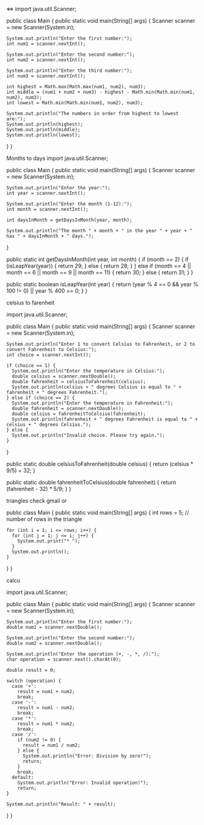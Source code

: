<=>
import java.util.Scanner;

public class Main {
  public static void main(String[] args) {
    Scanner scanner = new Scanner(System.in);

    System.out.println("Enter the first number:");
    int num1 = scanner.nextInt();

    System.out.println("Enter the second number:");
    int num2 = scanner.nextInt();

    System.out.println("Enter the third number:");
    int num3 = scanner.nextInt();

    int highest = Math.max(Math.max(num1, num2), num3);
    int middle = (num1 + num2 + num3) - highest - Math.min(Math.min(num1, num2), num3);
    int lowest = Math.min(Math.min(num1, num2), num3);

    System.out.println("The numbers in order from highest to lowest are:");
    System.out.println(highest);
    System.out.println(middle);
    System.out.println(lowest);
  }
}

Months to days
import java.util.Scanner;

public class Main {
  public static void main(String[] args) {
    Scanner scanner = new Scanner(System.in);

    System.out.println("Enter the year:");
    int year = scanner.nextInt();

    System.out.println("Enter the month (1-12):");
    int month = scanner.nextInt();

    int daysInMonth = getDaysInMonth(year, month);

    System.out.println("The month " + month + " in the year " + year + " has " + daysInMonth + " days.");
  }

  public static int getDaysInMonth(int year, int month) {
    if (month == 2) {
      if (isLeapYear(year)) {
        return 29;
      } else {
        return 28;
      }
    } else if (month == 4 || month == 6 || month == 9 || month == 11) {
      return 30;
    } else {
      return 31;
    }
  }

  public static boolean isLeapYear(int year) {
    return (year % 4 == 0 && year % 100 != 0) || year % 400 == 0;
  }
}

celsius to farenheit

import java.util.Scanner;

public class Main {
  public static void main(String[] args) {
    Scanner scanner = new Scanner(System.in);

    System.out.println("Enter 1 to convert Celsius to Fahrenheit, or 2 to convert Fahrenheit to Celsius:");
    int choice = scanner.nextInt();

    if (choice == 1) {
      System.out.println("Enter the temperature in Celsius:");
      double celsius = scanner.nextDouble();
      double fahrenheit = celsiusToFahrenheit(celsius);
      System.out.println(celsius + " degrees Celsius is equal to " + fahrenheit + " degrees Fahrenheit.");
    } else if (choice == 2) {
      System.out.println("Enter the temperature in Fahrenheit:");
      double fahrenheit = scanner.nextDouble();
      double celsius = fahrenheitToCelsius(fahrenheit);
      System.out.println(fahrenheit + " degrees Fahrenheit is equal to " + celsius + " degrees Celsius.");
    } else {
      System.out.println("Invalid choice. Please try again.");
    }
  }

  public static double celsiusToFahrenheit(double celsius) {
    return (celsius * 9/5) + 32;
  }

  public static double fahrenheitToCelsius(double fahrenheit) {
    return (fahrenheit - 32) * 5/9;
  }
}

triangles
check gmail or

public class Main {
  public static void main(String[] args) {
    int rows = 5; // number of rows in the triangle

    for (int i = 1; i <= rows; i++) {
      for (int j = 1; j <= i; j++) {
        System.out.print("* ");
      }
      System.out.println();
    }
  }
}

calcu

import java.util.Scanner;

public class Main {
  public static void main(String[] args) {
    Scanner scanner = new Scanner(System.in);

    System.out.println("Enter the first number:");
    double num1 = scanner.nextDouble();

    System.out.println("Enter the second number:");
    double num2 = scanner.nextDouble();

    System.out.println("Enter the operation (+, -, *, /):");
    char operation = scanner.next().charAt(0);

    double result = 0;

    switch (operation) {
      case '+':
        result = num1 + num2;
        break;
      case '-':
        result = num1 - num2;
        break;
      case '*':
        result = num1 * num2;
        break;
      case '/':
        if (num2 != 0) {
          result = num1 / num2;
        } else {
          System.out.println("Error: Division by zero!");
          return;
        }
        break;
      default:
        System.out.println("Error: Invalid operation!");
        return;
    }

    System.out.println("Result: " + result);
  }
}
